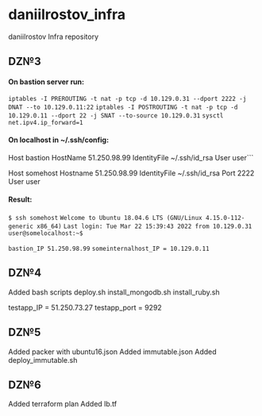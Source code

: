 # daniilrostov_infra
daniilrostov Infra repository


## DZ№3
#### On bastion server run:
```iptables -I PREROUTING -t nat -p tcp -d 10.129.0.31 --dport 2222 -j DNAT --to 10.129.0.11:22```
```iptables -I POSTROUTING -t nat -p tcp -d 10.129.0.11 --dport 22 -j SNAT --to-source 10.129.0.31```
```sysctl net.ipv4.ip_forward=1```

#### On localhost in ~/.ssh/config:
Host bastion
  HostName 51.250.98.99
  IdentityFile ~/.ssh/id_rsa
  User user```

Host somehost
  Hostname 51.250.98.99
  IdentityFile ~/.ssh/id_rsa
  Port 2222
  User user

#### Result:
```$ ssh somehost```
```Welcome to Ubuntu 18.04.6 LTS (GNU/Linux 4.15.0-112-generic x86_64)```
```Last login: Tue Mar 22 15:39:43 2022 from 10.129.0.31```
```user@somelocalhost:~$```

```bastion_IP 51.250.98.99```
```someinternalhost_IP = 10.129.0.11```


## DZ№4

Added bash scripts
deploy.sh
install_mongodb.sh
install_ruby.sh

testapp_IP = 51.250.73.27
testapp_port = 9292


## DZ№5

Added packer with ubuntu16.json
Added immutable.json
Added deploy_immutable.sh


## DZ№6

Added terraform plan
Added lb.tf
